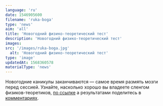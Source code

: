```yaml
---
language: 'ru'
date: 1546905600
filename: 'ruka-boga'
type: 'news'
aim: 'all'
title: 'Новогодний физико-теоретический тест'
description: 'Новогодний физико-теоретический тест'
images:
src: '/images/ruka-boga.jpg'
  alt: 'Новогодний физико-теоретический тест'
type: 'image'
updatedAt: 1568360578
materialType: 'news'
---
```

Новогодние каникулы заканчиваются — самое время размять мозги перед сессией. Узнайте, насколько хорошо вы владеете сленгом физиков-теоретиков, [по ссылке](https://vk.com/physvsu?w=away-131429_5985) а результатами поделитесь в [комментариях](https://vk.com/physvsu?w=wall-131429_5985).

